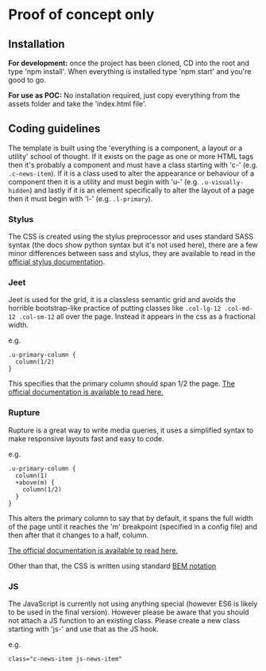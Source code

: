 # Proof of concept only

## Installation

**For development:** once the project has been cloned, CD into the root and type 'npm install'. When everything is installed type 'npm start' and you're good to go.

**For use as POC:** No installation required, just copy everything from the assets folder and take the 'index.html file'.

## Coding guidelines

The template is built using the 'everything is a component, a layout or a utility' school of thought. If it exists on the page as one or more HTML tags then it's probably a component and must have a class starting with 'c-' (e.g. `.c-news-item`). If it is a class used to alter the appearance or behaviour of a component then it is a utility and must begin with 'u-' (e.g. `.u-visually-hidden`) and lastly if it is an element specifically to alter the layout of a page then it must begin with 'l-' (e.g. `.l-primary`).

### Stylus
The CSS is created using the stylus preprocessor and uses standard SASS syntax (the docs show python syntax but it's not used here), there are a few minor differences between sass and stylus, they are available to read in the [official stylus documentation](http://stylus-lang.com/).

### Jeet
Jeet is used for the grid, it is a classless semantic grid and avoids the horrible bootstrap-like practice of putting classes like `.col-lg-12 .col-md-12 .col-sm-12` all over the page. Instead it appears in the css as a fractional width.

e.g.

```
.u-primary-column {
  column(1/2)
}
```

This specifies that the primary column should span 1/2 the page. [The official documentation is available to read here.](http://jeet.gs)

### Rupture
Rupture is a great way to write media queries, it uses a simplified syntax to make responsive layouts fast and easy to code.

e.g.

```
.u-primary-column {
  column(1)
  +above(m) {
    column(1/2)  
  }
}
```

This alters the primary column to say that by default, it spans the full width of the page until it reaches the 'm' breakpoint (specified in a config file) and then after that it changes to a half, column.

[The official documentation is available to read here.](http://jescalan.github.io/rupture/)

Other than that, the CSS is written using standard [BEM notation](http://getbem.com/introduction/)

### JS

The JavaScript is currently not using anything special (however ES6 is likely to be used in the final version). However please be aware that you should not attach a JS function to an existing class. Please create a new class starting with 'js-' and use that as the JS hook.

e.g.

`class="c-news-item js-news-item"`
